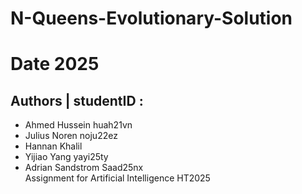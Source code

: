 # N-Queens-Evolutionary-Solution
# Date 2025
## Authors | studentID :
* Ahmed Hussein huah21vn
* Julius Noren noju22ez
* Hannan Khalil
* Yijiao Yang yayi25ty
* Adrian Sandstrom Saad25nx \
Assignment for Artificial Intelligence HT2025
